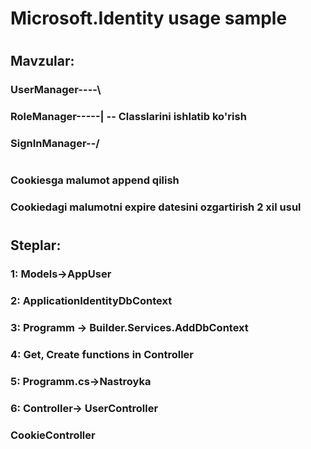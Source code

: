 # Microsoft.Identity usage sample
#
## Mavzular:
### UserManager----\
### RoleManager-----| -- Classlarini ishlatib ko'rish
### SignInManager--/
#
### Cookiesga malumot append qilish
### Cookiedagi malumotni expire datesini ozgartirish 2 xil usul
#
## Steplar:
### 1: Models->AppUser
### 2: ApplicationIdentityDbContext
### 3: Programm -> Builder.Services.AddDbContext
### 4: Get, Create functions in Controller
### 5: Programm.cs->Nastroyka
### 6: Controller-> UserController
### 	            CookieController